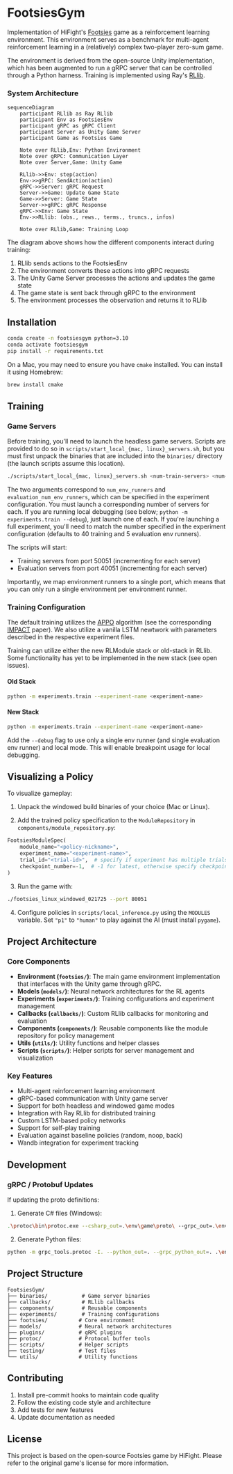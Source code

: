 # FootsiesGym

Implementation of HiFight's [Footsies](https://hifight.github.io/footsies/) game as a reinforcement learning environment. This environment serves as a benchmark for multi-agent reinforcement learning in a (relatively) complex two-player zero-sum game.

The environment is derived from the open-source Unity implementation, which has been augmented to run a gRPC server that can be controlled through a Python harness. Training is implemented using Ray's [RLlib](https://docs.ray.io/en/latest/rllib/index.html).


### System Architecture

```mermaid
sequenceDiagram
    participant RLlib as Ray RLlib
    participant Env as FootsiesEnv
    participant gRPC as gRPC Client
    participant Server as Unity Game Server
    participant Game as Footsies Game

    Note over RLlib,Env: Python Environment
    Note over gRPC: Communication Layer
    Note over Server,Game: Unity Game

    RLlib->>Env: step(action)
    Env->>gRPC: SendAction(action)
    gRPC->>Server: gRPC Request
    Server->>Game: Update Game State
    Game->>Server: Game State
    Server->>gRPC: gRPC Response
    gRPC->>Env: Game State
    Env->>RLlib: (obs., rews., terms., truncs., infos)

    Note over RLlib,Game: Training Loop

```

The diagram above shows how the different components interact during training:
1. RLlib sends actions to the FootsiesEnv
2. The environment converts these actions into gRPC requests
3. The Unity Game Server processes the actions and updates the game state
4. The game state is sent back through gRPC to the environment
5. The environment processes the observation and returns it to RLlib


## Installation

```bash
conda create -n footsiesgym python=3.10
conda activate footsiesgym
pip install -r requirements.txt
```

On a Mac, you may need to ensure you have `cmake` installed. You can install it using Homebrew:

```bash
brew install cmake
```

## Training

### Game Servers

Before training, you'll need to launch the headless game servers. Scripts are provided to do so in `scripts/start_local_{mac, linux}_servers.sh`, but you must first unpack the binaries that are included into the `binaries/` directory (the launch scripts assume this location).

```bash
./scripts/start_local_{mac, linux}_servers.sh <num-train-servers> <num-eval-servers>
```

The two arguments correspond to `num_env_runners` and `evaluation_num_env_runners`, which can be specified in the experiment configuration. You must launch a corresponding number of servers for each. If you are running local debugging (see below; `python -m experiments.train --debug`), just launch one of each. If you're launching a full experiment, you'll need to match the number specified in the experiment configuration (defaults to 40 training and 5 evaluation env runners).

The scripts will start:
- Training servers from port 50051 (incrementing for each server)
- Evaluation servers from port 40051 (incrementing for each server)

Importantly, we map environment runners to a single port, which means that you can only run a single environment per environment runner.

### Training Configuration

The default training utilizes the [APPO](https://docs.ray.io/en/latest/rllib/rllib-algorithms.html#appo) algorithm (see the corresponding [IMPACT](https://arxiv.org/abs/1912.00167) paper). We also utilize a vanilla LSTM newtwork with parameters described in the respective experiment files.

Training can utilize either the new RLModule stack or old-stack in RLlib. Some functionality has yet to be implemented in the new stack (see open issues).

#### Old Stack
```bash
python -m experiments.train --experiment-name <experiment-name>
```

#### New Stack
```bash
python -m experiments.train --experiment-name <experiment-name>
```

Add the `--debug` flag to use only a single env runner (and single evaluation env runner) and local mode. This will enable breakpoint usage for local debugging.



## Visualizing a Policy

To visualize gameplay:

1. Unpack the windowed build binaries of your choice (Mac or Linux).

2. Add the trained policy specification to the `ModuleRepository` in `components/module_repository.py`:
```python
FootsiesModuleSpec(
    module_name="<policy-nickname>",
    experiment_name="<experiment-name>",
    trial_id="<trial-id>",  # specify if experiment has multiple trials
    checkpoint_number=-1,  # -1 for latest, otherwise specify checkpoint number
)
```

3. Run the game with:
```bash
./footsies_linux_windowed_021725 --port 80051
```

4. Configure policies in `scripts/local_inference.py` using the `MODULES` variable. Set `"p1"` to `"human"` to play against the AI (must install `pygame`).

## Project Architecture

### Core Components

- **Environment (`footsies/`)**: The main game environment implementation that interfaces with the Unity game through gRPC.
- **Models (`models/`)**: Neural network architectures for the RL agents
- **Experiments (`experiments/`)**: Training configurations and experiment management
- **Callbacks (`callbacks/`)**: Custom RLlib callbacks for monitoring and evaluation
- **Components (`components/`)**: Reusable components like the module repository for policy management
- **Utils (`utils/`)**: Utility functions and helper classes
- **Scripts (`scripts/`)**: Helper scripts for server management and visualization

### Key Features

- Multi-agent reinforcement learning environment
- gRPC-based communication with Unity game server
- Support for both headless and windowed game modes
- Integration with Ray RLlib for distributed training
- Custom LSTM-based policy networks
- Support for self-play training
- Evaluation against baseline policies (random, noop, back)
- Wandb integration for experiment tracking


## Development

### gRPC / Protobuf Updates

If updating the proto definitions:

1. Generate C# files (Windows):
```bash
.\protoc\bin\protoc.exe --csharp_out=.\env\game\proto\ --grpc_out=.\env\game\proto\ --plugin=protoc-gen-grpc=.\plugins\grpc_csharp_plugin.exe .\env\game\proto\footsies_service.proto
```

2. Generate Python files:
```bash
python -m grpc_tools.protoc -I. --python_out=. --grpc_python_out=. .\env\game\proto\footsies_service.proto
```

## Project Structure

```
FootsiesGym/
├── binaries/           # Game server binaries
├── callbacks/          # RLlib callbacks
├── components/         # Reusable components
├── experiments/        # Training configurations
├── footsies/          # Core environment
├── models/            # Neural network architectures
├── plugins/           # gRPC plugins
├── protoc/            # Protocol buffer tools
├── scripts/           # Helper scripts
├── testing/           # Test files
└── utils/             # Utility functions
```

## Contributing

1. Install pre-commit hooks to maintain code quality
2. Follow the existing code style and architecture
3. Add tests for new features
4. Update documentation as needed

## License

This project is based on the open-source Footsies game by HiFight. Please refer to the original game's license for more information.
